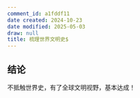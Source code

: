 ```yaml
---
comment_id: a1fddf11
date created: 2024-10-23
date modified: 2025-05-03
draw: null
title: 梳理世界文明史$
---
```

## 结论

不抵触世界史，有了全球文明视野，基本达成！
